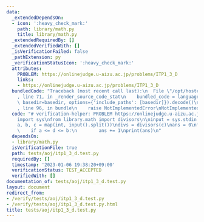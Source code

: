 ```yaml
---
data:
  _extendedDependsOn:
  - icon: ':heavy_check_mark:'
    path: library/math.py
    title: library/math.py
  _extendedRequiredBy: []
  _extendedVerifiedWith: []
  _isVerificationFailed: false
  _pathExtension: py
  _verificationStatusIcon: ':heavy_check_mark:'
  attributes:
    PROBLEM: https://onlinejudge.u-aizu.ac.jp/problems/ITP1_3_D
    links:
    - https://onlinejudge.u-aizu.ac.jp/problems/ITP1_3_D
  bundledCode: "Traceback (most recent call last):\n  File \"/opt/hostedtoolcache/PyPy/3.7.13/x64/site-packages/onlinejudge_verify/documentation/build.py\"\
    , line 71, in _render_source_code_stat\n    bundled_code = language.bundle(stat.path,\
    \ basedir=basedir, options={'include_paths': [basedir]}).decode()\n  File \"/opt/hostedtoolcache/PyPy/3.7.13/x64/site-packages/onlinejudge_verify/languages/python.py\"\
    , line 96, in bundle\n    raise NotImplementedError\nNotImplementedError\n"
  code: "# verification-helper: PROBLEM https://onlinejudge.u-aizu.ac.jp/problems/ITP1_3_D\n\
    import sys\nfrom library.math import divisors\n\ninput = sys.stdin.readline\n\n\
    a, b, c = map(int, input().split())\ndivs = divisors(c)\nans = 0\nfor d in divs:\n\
    \    if a <= d <= b:\n        ans += 1\nprint(ans)\n"
  dependsOn:
  - library/math.py
  isVerificationFile: true
  path: tests/aoj/itp1_3_d.test.py
  requiredBy: []
  timestamp: '2023-01-06 19:38:20+09:00'
  verificationStatus: TEST_ACCEPTED
  verifiedWith: []
documentation_of: tests/aoj/itp1_3_d.test.py
layout: document
redirect_from:
- /verify/tests/aoj/itp1_3_d.test.py
- /verify/tests/aoj/itp1_3_d.test.py.html
title: tests/aoj/itp1_3_d.test.py
---
```

